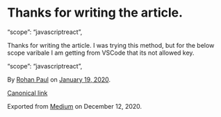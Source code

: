 # Thanks for writing the article.

“scope”: “javascriptreact”,

Thanks for writing the article. I was trying this method, but for the below scope varibale I am getting from VSCode that its not allowed key.

“scope”: “javascriptreact”,

By [Rohan Paul](https://medium.com/@paulrohan) on [January 19, 2020](https://medium.com/p/fc5cf0de25).

[Canonical link](https://medium.com/@paulrohan/thanks-for-writing-the-article-fc5cf0de25)

Exported from [Medium](https://medium.com) on December 12, 2020.